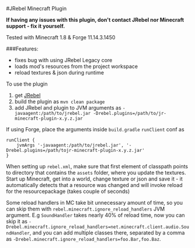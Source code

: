 #JRebel Minecraft Plugin


**If having any issues with this plugin, don't contact JRebel nor Minecraft support - fix it yourself.**

Tested with Minecraft 1.8 & Forge 11.14.3.1450

###Features:
* fixes bug with using JRebel Legacy core
* loads mod's resources from the project workspace
* reload textures & json during runtime


To use the plugin

1. get [JRebel](https://zeroturnaround.com/software/jrebel/)
2. build the plugin as `mvn clean package`
3. add JRebel and plugin to JVM arguments as `-javaagent:/path/to/jrebel.jar -Drebel.plugins=/path/to/jr-minecraft-plugin-x.y.z.jar`

If using Forge, place the arguments inside `build.gradle` `runClient` conf as
```
runClient {
    jvmArgs '-javaagent:/path/to/jrebel.jar', '-Drebel.plugins=/path/tojr-minecraft-plugin-x.y.z.jar'
}
```

When setting up `rebel.xml`, make sure that first element of classpath points to directory that contains the `assets` folder, where you update the textures.
Start up Minecraft, get into a world, change texture or json and save it - it automatically detects that a resource was changed and will invoke reload for the resourcepackage (takes couple of seconds)

Some reload handlers in MC take bit unnecessary amount of time, so you can skip them with `rebel.minecraft.ignore_reload_handlers` JVM argument. E.g `SoundHandler` takes nearly 40% of reload time, now you can skip it as `-Drebel.minecraft.ignore_reload_handlers=net.minecraft.client.audio.SoundHandler`, and you can add multiple classes there, separated by a comma as `-Drebel.minecraft.ignore_reload_handlers=foo.Bar,foo.Baz`.
